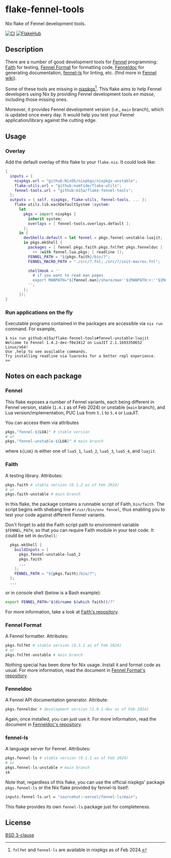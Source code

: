 # flake-fennel-tools

Nix flake of Fennel development tools.

[![CI][b1]][b2]
[![FlakeHub][b3]][b4]

[b1]: https://img.shields.io/github/actions/workflow/status/m15a/flake-fennel-tools/ci.yml?style=flat-square&logo=github&label=CI
[b2]: https://github.com/m15a/flake-fennel-tools/actions/workflows/ci.yml
[b3]: https://img.shields.io/endpoint?url=https://flakehub.com/f/m15a/flake-fennel-tools/badge
[b4]: https://flakehub.com/flake/m15a/flake-fennel-tools

## Description

There are a number of good development tools for [Fennel][1]
programming: [Faith][2] for testing, [Fennel Format][3] for formatting
code, [Fenneldoc][4] for generating documentation, [fennel-ls][5] for
linting, etc. (find more in [Fennel wiki][6]).

Some of these tools are missing in [nixpkgs][7][^1]. This flake aims to
help Fennel developers using Nix by providing Fennel development tools
*en masse*, including those missing ones.

Moreover, it provides Fennel development version (i.e., `main` branch),
which is updated once every day. It would help you test your Fennel
application/library against the cutting edge.

[1]: https://fennel-lang.org/
[2]: https://git.sr.ht/~technomancy/faith
[3]: https://git.sr.ht/~technomancy/fnlfmt
[4]: https://gitlab.com/andreyorst/fenneldoc
[5]: https://sr.ht/~xerool/fennel-ls/
[6]: https://wiki.fennel-lang.org/#tools
[7]: https://github.com/NixOS/nixpkgs

[^1]: `fnlfmt` and `fennel-ls` are available in nixpkgs as of Feb 2024.

## Usage

### Overlay

Add the default overlay of this flake to your `flake.nix`. It could
look like:

```nix
{
  inputs = {
    nixpkgs.url = "github:NixOS/nixpkgs/nixpkgs-unstable";
    flake-utils.url = "github:numtide/flake-utils";
    fennel-tools.url = "github:m15a/flake-fennel-tools";
  };
  outputs = { self, nixpkgs, flake-utils, fennel-tools, ... }:
    flake-utils.lib.eachDefaultSystem (system:
      let
        pkgs = import nixpkgs {
          inherit system;
          overlays = [ fennel-tools.overlays.default ];
        };
      in {
        devShells.default = let fennel = pkgs.fennel-unstable-luajit;
        in pkgs.mkShell {
          packages = [ fennel pkgs.faith pkgs.fnlfmt pkgs.fenneldoc ]
            ++ (with fennel.lua.pkgs; [ readline ]);
          FENNEL_PATH = "${pkgs.faith}/bin/?";
          FENNEL_MACRO_PATH = "./src/?.fnl;./src/?/init-macros.fnl";

          shellHook = ''
            # if you want to read man pages
            export MANPATH="${fennel.man}/share/man''${MANPATH:+:''${MANPATH}}"
          '';
        };
      });
}
```

### Run applications on the fly

Executable programs contained in the packages are accessible via
`nix run` command. For example,

```console
$ nix run github:m15a/flake-fennel-tools#fennel-unstable-luajit
Welcome to Fennel 1.4.2-dev-f0e3412 on LuaJIT 2.1.1693350652 Linux/x64!
Use ,help to see available commands.
Try installing readline via luarocks for a better repl experience.
>>
```

## Notes on each package

### Fennel

This flake exposes a number of Fennel variants, each being different in
Fennel version, stable (`1.4.1` as of Feb 2024) or unstable (`main`
branch), and Lua version/implementation, PUC Lua from `5.1` to `5.4` or
LuaJIT.

You can access them via attributes

```nix
pkgs."fennel-${LUA}" # stable version
# or
pkgs."fennel-unstable-${LUA}" # main branch
```

where `${LUA}` is either one of `lua5_1`, `lua5_2`, `lua5_3`, `lua5_4`,
and `luajit`. 

### Faith

A testing library. Attributes:

```nix
pkgs.faith # stable version (0.1.2 as of Feb 2024)
# or
pkgs.faith-unstable # main branch
```

In this flake, the package contains a runnable script of Faith,
`bin/faith`. The script begins with shebang line
`#!/usr/bin/env fennel`, thus enabling you to test your code against
different Fennel variants.

Don't forget to add the Faith script path to environment variable
`$FENNEL_PATH`, so that you can require Faith module in your test code.
It could be set in `devShell`:

```nix
  pkgs.mkShell {
    buildInputs = [
      pkgs.fennel-unstable-lua5_2
      pkgs.faith
      ...
    ];
    FENNEL_PATH = "${pkgs.faith}/bin/?";
  };
  ...
```

or in console shell (below is a Bash example):

```bash
export FENNEL_PATH="$(dirname $(which faith))/?"
```

For more information, take a look at [Faith's repository][2].

### Fennel Format

A Fennel formatter. Attributes:

```nix
pkgs.fnlfmt # stable version (0.3.1 as of Feb 2024)
# or
pkgs.fnlfmt-unstable # main branch
```

Nothing special has been done for Nix usage. Install it and format code
as usual. For more information, read the document in
[Fennel Format's repository][3].

### Fenneldoc

A Fennel API documentation generator. Attribute:

```nix
pkgs.fenneldoc # development version (1.0.1-dev as of Feb 2024)
```

Again, once installed, you can just use it. For more information, read
the document in [Fenneldoc's repository][4].

### fennel-ls

A language server for Fennel. Attributes:

```nix
pkgs.fennel-ls # stable version (0.1.1 as of Feb 2024)
# or
pkgs.fennel-ls-unstable # main branch
sk
```

Note that, regardless of this flake, you can use the official nixpkgs'
package `pkgs.fennel-ls` or the Nix flake provided by fennel-ls itself:

```nix
inputs.fennel-ls.url = "sourcehut:~xerool/fennel-ls/main";
```

This flake provides its own `fennel-ls` package just for completeness.

## License

[BSD 3-clause](LICENSE)

<!-- vim:set tw=72 spell nowrap: -->
